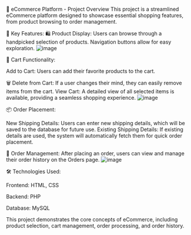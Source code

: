🛒 eCommerce Platform - Project Overview
This project is a streamlined eCommerce platform designed to showcase essential shopping features, from product browsing to order management.

🌟 Key Features:
🛍️ Product Display: Users can browse through a handpicked selection of products. Navigation buttons allow for easy exploration.
![image](https://github.com/user-attachments/assets/21f52151-0dfe-4188-b90a-064dad2d84e9)

🛒 Cart Functionality:

Add to Cart: Users can add their favorite products to the cart.

🗑️ Delete from Cart: If a user changes their mind, they can easily remove items from the cart.
View Cart: A detailed view of all selected items is available, providing a seamless shopping experience.
![image](https://github.com/user-attachments/assets/ec7f5bb6-4aeb-4896-9b26-38aacecca1a6)


📦 Order Placement:

New Shipping Details: Users can enter new shipping details, which will be saved to the database for future use.
Existing Shipping Details: If existing details are used, the system will automatically fetch them for quick order placement.

📜 Order Management: After placing an order, users can view and manage their order history on the Orders page.
![image](https://github.com/user-attachments/assets/06639ee9-e1dc-4cfc-acdd-c9b69e5ac6f2)

🛠️ Technologies Used:

Frontend: HTML, CSS

Backend: PHP

Database: MySQL

This project demonstrates the core concepts of eCommerce, including product selection, cart management, order processing, and order history.
